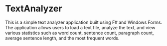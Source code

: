 # TextAnalyzer
This is a simple text analyzer application built using F# and Windows Forms. The application allows users to load a text file, analyze the text, and view various statistics such as word count, sentence count, paragraph count, average sentence length, and the most frequent words.
